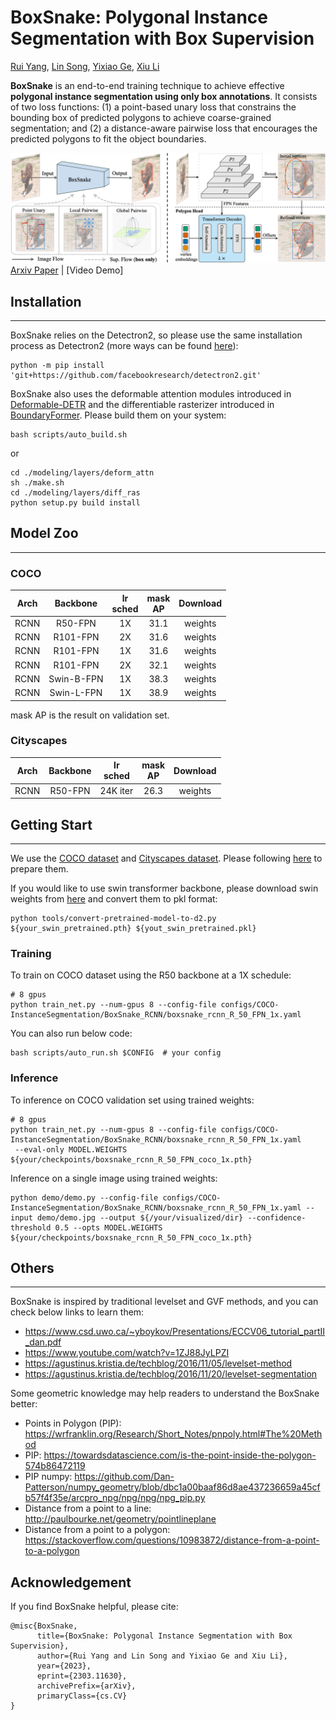 # BoxSnake: Polygonal Instance Segmentation with Box Supervision
[Rui Yang](https://yangr116.github.io), [Lin Song](http://linsong.info), [Yixiao Ge](https://geyixiao.com), [Xiu Li](https://www.sigs.tsinghua.edu.cn/lx/main.htm)

**BoxSnake** is an end-to-end training technique to achieve effective **polygonal instance segmentation using only box annotations**. It consists of two loss functions: (1) a point-based unary loss that constrains the bounding box of predicted polygons to achieve coarse-grained segmentation; and (2) a distance-aware pairwise loss that encourages the predicted polygons to fit the object boundaries.

![Intro](assets/BoxSnake.png)
[Arxiv Paper](https://arxiv.org/pdf/2303.11630.pdf) | [Video Demo]

## Installation
---

BoxSnake relies on the Detectron2, so please use the same installation process as Detectron2 (more ways can be found [here](https://detectron2.readthedocs.io/tutorials/install.html)):
``` shell
python -m pip install 'git+https://github.com/facebookresearch/detectron2.git'
```

BoxSnake also uses the deformable attention modules introduced in [Deformable-DETR](https://github.com/fundamentalvision/Deformable-DETR) and the differentiable rasterizer introduced in [BoundaryFormer](https://github.com/mlpc-ucsd/BoundaryFormer). Please build them on your system:
``` shell
bash scripts/auto_build.sh
```
or 
``` shell
cd ./modeling/layers/deform_attn
sh ./make.sh
cd ./modeling/layers/diff_ras
python setup.py build install
```

## Model Zoo
----

### COCO

| Arch |  Backbone  | lr<br>sched | mask <br>AP | Download |
|:----:|:----------:|:-----------:|:-----------:|:--------:|
| RCNN |   R50-FPN  |      1X     |     31.1    |  weights |
| RCNN |  R101-FPN  |      2X     |     31.6    |  weights |
| RCNN |  R101-FPN  |      1X     |     31.6    |  weights |
| RCNN |  R101-FPN  |      2X     |     32.1    |  weights |
| RCNN | Swin-B-FPN |      1X     |     38.3    |  weights |
| RCNN | Swin-L-FPN |      1X     |     38.9    |  weights |

mask AP is the result on validation set.

### Cityscapes

| Arch | Backbone | lr<br>sched | mask <br>AP | Download |
|:----:|:--------:|:-----------:|:-----------:|:--------:|
| RCNN |  R50-FPN |   24K iter  |     26.3    |  weights |


## Getting Start
----
We use the [COCO dataset](https://cocodataset.org/#home) and [Cityscapes dataset](https://www.cityscapes-dataset.com). Please following [here](https://github.com/Yangr116/BoxSnake/datasets/README.md) to prepare them.

If you would like to use swin transformer backbone, please download swin weights from [here](https://github.com/microsoft/Swin-Transformer) and convert them to pkl format:
```
python tools/convert-pretrained-model-to-d2.py ${your_swin_pretrained.pth} ${yout_swin_pretrained.pkl}
``` 

### Training
To train on COCO dataset using the R50 backbone at a 1X schedule:
```shell
# 8 gpus
python train_net.py --num-gpus 8 --config-file configs/COCO-InstanceSegmentation/BoxSnake_RCNN/boxsnake_rcnn_R_50_FPN_1x.yaml
```

You can also run below code:
```
bash scripts/auto_run.sh $CONFIG  # your config
```

### Inference
To inference on COCO validation set using trained weights:
```shell
# 8 gpus
python train_net.py --num-gpus 8 --config-file configs/COCO-InstanceSegmentation/BoxSnake_RCNN/boxsnake_rcnn_R_50_FPN_1x.yaml
 --eval-only MODEL.WEIGHTS ${your/checkpoints/boxsnake_rcnn_R_50_FPN_coco_1x.pth}
```
Inference on a single image using trained weights:
```shell
python demo/demo.py --config-file configs/COCO-InstanceSegmentation/BoxSnake_RCNN/boxsnake_rcnn_R_50_FPN_1x.yaml --input demo/demo.jpg --output ${/your/visualized/dir} --confidence-threshold 0.5 --opts MODEL.WEIGHTS ${your/checkpoints/boxsnake_rcnn_R_50_FPN_coco_1x.pth}
```

## Others
---

BoxSnake is inspired by traditional levelset and GVF methods, and you can check below links to learn them:

- https://www.csd.uwo.ca/~yboykov/Presentations/ECCV06_tutorial_partII_dan.pdf
- https://www.youtube.com/watch?v=1ZJ88JyLPZI
- https://agustinus.kristia.de/techblog/2016/11/05/levelset-method
- https://agustinus.kristia.de/techblog/2016/11/20/levelset-segmentation  

Some geometric knowledge may help readers to understand the BoxSnake better:

- Points in Polygon (PIP): https://wrfranklin.org/Research/Short_Notes/pnpoly.html#The%20Method
- PIP: https://towardsdatascience.com/is-the-point-inside-the-polygon-574b86472119
- PIP numpy: https://github.com/Dan-Patterson/numpy_geometry/blob/dbc1a00baaf86d8ae437236659a45cfb57f4f35e/arcpro_npg/npg/npg/npg_pip.py
- Distance from a point to a line: http://paulbourke.net/geometry/pointlineplane
- Distance from a point to a polygon: https://stackoverflow.com/questions/10983872/distance-from-a-point-to-a-polygon


## Acknowledgement

If you find BoxSnake helpful, please cite:
```
@misc{BoxSnake,
      title={BoxSnake: Polygonal Instance Segmentation with Box Supervision}, 
      author={Rui Yang and Lin Song and Yixiao Ge and Xiu Li},
      year={2023},
      eprint={2303.11630},
      archivePrefix={arXiv},
      primaryClass={cs.CV}
}
```